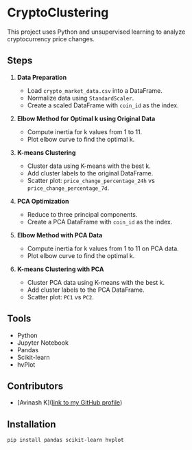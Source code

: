 # CryptoClustering

This project uses Python and unsupervised learning to analyze cryptocurrency price changes.

## Steps

1. **Data Preparation**
    - Load `crypto_market_data.csv` into a DataFrame.
    - Normalize data using `StandardScaler`.
    - Create a scaled DataFrame with `coin_id` as the index.

2. **Elbow Method for Optimal k using Original Data**
    - Compute inertia for k values from 1 to 11.
    - Plot elbow curve to find the optimal k.

3. **K-means Clustering**
    - Cluster data using K-means with the best k.
    - Add cluster labels to the original DataFrame.
    - Scatter plot: `price_change_percentage_24h` vs `price_change_percentage_7d`.

4. **PCA Optimization**
    - Reduce to three principal components.
    - Create a PCA DataFrame with `coin_id` as the index.

5. **Elbow Method with PCA Data**
    - Compute inertia for k values from 1 to 11 on PCA data.
    - Plot elbow curve to find the optimal k.

6. **K-means Clustering with PCA**
    - Cluster PCA data using K-means with the best k.
    - Add cluster labels to the PCA DataFrame.
    - Scatter plot: `PC1` vs `PC2`.

## Tools

- Python
- Jupyter Notebook
- Pandas
- Scikit-learn
- hvPlot


## Contributors

- [Avinash K]([link to my GitHub profile](https://github.com/AVI-1213))
  
## Installation

```bash
pip install pandas scikit-learn hvplot


